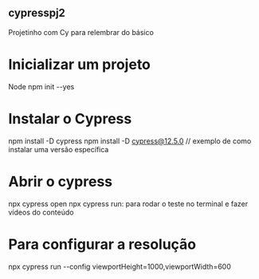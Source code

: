 ## cypresspj2
Projetinho com Cy para relembrar do básico


# Inicializar um projeto 
  Node npm init --yes

# Instalar o Cypress 
  npm install -D cypress 
  npm install -D cypress@12.5.0 // exemplo de como instalar uma versão específica

# Abrir o cypress 
  npx cypress open
  npx cypress run: para rodar o teste no terminal e fazer vídeos do conteúdo

# Para configurar a resolução
  npx cypress run --config viewportHeight=1000,viewportWidth=600
